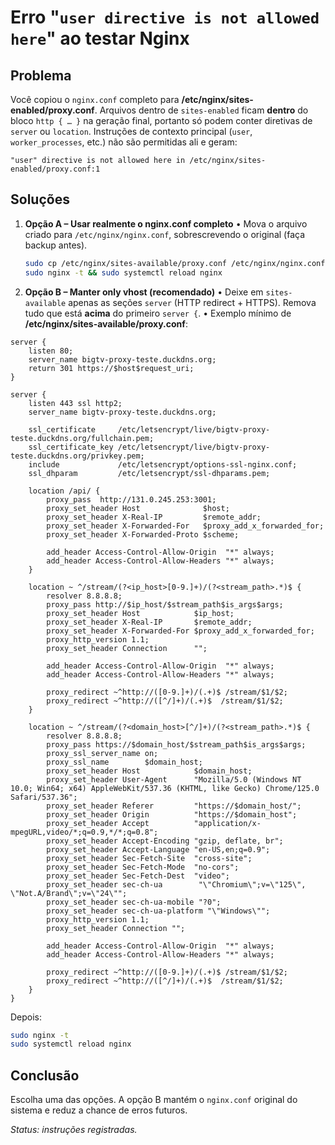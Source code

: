 # Erro "`user directive is not allowed here`" ao testar Nginx

## Problema
Você copiou o `nginx.conf` completo para **/etc/nginx/sites-enabled/proxy.conf**. Arquivos dentro de `sites-enabled` ficam **dentro** do bloco `http { … }` na geração final, portanto só podem conter diretivas de `server` ou `location`. Instruções de contexto principal (`user`, `worker_processes`, etc.) não são permitidas ali e geram:

```
"user" directive is not allowed here in /etc/nginx/sites-enabled/proxy.conf:1
```

## Soluções
1. **Opção A – Usar realmente o nginx.conf completo**
   • Mova o arquivo criado para `/etc/nginx/nginx.conf`, sobrescrevendo o original (faça backup antes).

   ```bash
   sudo cp /etc/nginx/sites-available/proxy.conf /etc/nginx/nginx.conf
   sudo nginx -t && sudo systemctl reload nginx
   ```

2. **Opção B – Manter only vhost (recomendado)**
   • Deixe em `sites-available` apenas as seções `server` (HTTP redirect + HTTPS). Remova tudo que está **acima** do primeiro `server {`.
   • Exemplo mínimo de **/etc/nginx/sites-available/proxy.conf**:

```nginx
server {
    listen 80;
    server_name bigtv-proxy-teste.duckdns.org;
    return 301 https://$host$request_uri;
}

server {
    listen 443 ssl http2;
    server_name bigtv-proxy-teste.duckdns.org;

    ssl_certificate     /etc/letsencrypt/live/bigtv-proxy-teste.duckdns.org/fullchain.pem;
    ssl_certificate_key /etc/letsencrypt/live/bigtv-proxy-teste.duckdns.org/privkey.pem;
    include             /etc/letsencrypt/options-ssl-nginx.conf;
    ssl_dhparam         /etc/letsencrypt/ssl-dhparams.pem;

    location /api/ {
        proxy_pass  http://131.0.245.253:3001;
        proxy_set_header Host              $host;
        proxy_set_header X-Real-IP         $remote_addr;
        proxy_set_header X-Forwarded-For   $proxy_add_x_forwarded_for;
        proxy_set_header X-Forwarded-Proto $scheme;

        add_header Access-Control-Allow-Origin  "*" always;
        add_header Access-Control-Allow-Headers "*" always;
    }

    location ~ ^/stream/(?<ip_host>[0-9.]+)/(?<stream_path>.*)$ {
        resolver 8.8.8.8;
        proxy_pass http://$ip_host/$stream_path$is_args$args;
        proxy_set_header Host            $ip_host;
        proxy_set_header X-Real-IP       $remote_addr;
        proxy_set_header X-Forwarded-For $proxy_add_x_forwarded_for;
        proxy_http_version 1.1;
        proxy_set_header Connection      "";

        add_header Access-Control-Allow-Origin  "*" always;
        add_header Access-Control-Allow-Headers "*" always;

        proxy_redirect ~^http://([0-9.]+)/(.+)$ /stream/$1/$2;
        proxy_redirect ~^http://([^/]+)/(.+)$  /stream/$1/$2;
    }

    location ~ ^/stream/(?<domain_host>[^/]+)/(?<stream_path>.*)$ {
        resolver 8.8.8.8;
        proxy_pass https://$domain_host/$stream_path$is_args$args;
        proxy_ssl_server_name on;
        proxy_ssl_name        $domain_host;
        proxy_set_header Host            $domain_host;
        proxy_set_header User-Agent      "Mozilla/5.0 (Windows NT 10.0; Win64; x64) AppleWebKit/537.36 (KHTML, like Gecko) Chrome/125.0 Safari/537.36";
        proxy_set_header Referer         "https://$domain_host/";
        proxy_set_header Origin          "https://$domain_host";
        proxy_set_header Accept          "application/x-mpegURL,video/*;q=0.9,*/*;q=0.8";
        proxy_set_header Accept-Encoding "gzip, deflate, br";
        proxy_set_header Accept-Language "en-US,en;q=0.9";
        proxy_set_header Sec-Fetch-Site  "cross-site";
        proxy_set_header Sec-Fetch-Mode  "no-cors";
        proxy_set_header Sec-Fetch-Dest  "video";
        proxy_set_header sec-ch-ua        "\"Chromium\";v=\"125\", \"Not.A/Brand\";v=\"24\"";
        proxy_set_header sec-ch-ua-mobile "?0";
        proxy_set_header sec-ch-ua-platform "\"Windows\"";
        proxy_http_version 1.1;
        proxy_set_header Connection "";

        add_header Access-Control-Allow-Origin  "*" always;
        add_header Access-Control-Allow-Headers "*" always;

        proxy_redirect ~^http://([0-9.]+)/(.+)$ /stream/$1/$2;
        proxy_redirect ~^http://([^/]+)/(.+)$  /stream/$1/$2;
    }
}
```

   Depois:
   ```bash
   sudo nginx -t
   sudo systemctl reload nginx
   ```

## Conclusão
Escolha uma das opções. A opção B mantém o `nginx.conf` original do sistema e reduz a chance de erros futuros.

_Status: instruções registradas._ 
